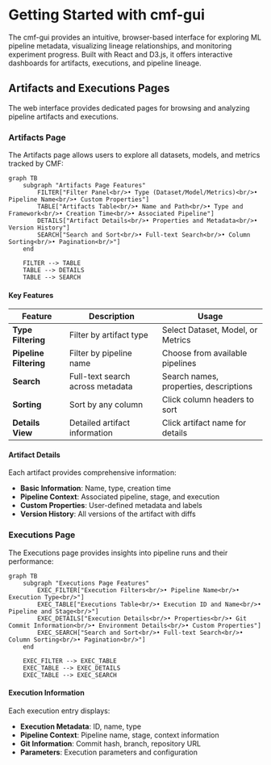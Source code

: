 # Getting Started with cmf-gui

The cmf-gui provides an intuitive, browser-based interface for exploring ML pipeline metadata, visualizing lineage relationships, and monitoring experiment progress. Built with React and D3.js, it offers interactive dashboards for artifacts, executions, and pipeline lineage.

## Artifacts and Executions Pages

The web interface provides dedicated pages for browsing and analyzing pipeline artifacts and executions.

### Artifacts Page

The Artifacts page allows users to explore all datasets, models, and metrics tracked by CMF:

```mermaid
graph TB
    subgraph "Artifacts Page Features"
        FILTER["Filter Panel<br/>• Type (Dataset/Model/Metrics)<br/>• Pipeline Name<br/>• Custom Properties"]
        TABLE["Artifacts Table<br/>• Name and Path<br/>• Type and Framework<br/>• Creation Time<br/>• Associated Pipeline"]
        DETAILS["Artifact Details<br/>• Properties and Metadata<br/>• Version History"]
        SEARCH["Search and Sort<br/>• Full-text Search<br/>• Column Sorting<br/>• Pagination<br/>"]
    end

    FILTER --> TABLE
    TABLE --> DETAILS
    TABLE --> SEARCH
```

#### Key Features

| Feature | Description | Usage |
|---------|-------------|-------|
| **Type Filtering** | Filter by artifact type | Select Dataset, Model, or Metrics |
| **Pipeline Filtering** | Filter by pipeline name | Choose from available pipelines |
| **Search** | Full-text search across metadata | Search names, properties, descriptions |
| **Sorting** | Sort by any column | Click column headers to sort |
| **Details View** | Detailed artifact information | Click artifact name for details |

#### Artifact Details

Each artifact provides comprehensive information:

- **Basic Information**: Name, type, creation time
- **Pipeline Context**: Associated pipeline, stage, and execution
- **Custom Properties**: User-defined metadata and labels
- **Version History**: All versions of the artifact with diffs

### Executions Page

The Executions page provides insights into pipeline runs and their performance:

```mermaid
graph TB
    subgraph "Executions Page Features"
        EXEC_FILTER["Execution Filters<br/>• Pipeline Name<br/>• Execution Type<br/>"]
        EXEC_TABLE["Executions Table<br/>• Execution ID and Name<br/>• Pipeline and Stage<br/>"]
        EXEC_DETAILS["Execution Details<br/>• Properties<br/>• Git Commit Information<br/>• Environment Details<br/>• Custom Properties"]
        EXEC_SEARCH["Search and Sort<br/>• Full-text Search<br/>• Column Sorting<br/>• Pagination<br/>"]
    end

    EXEC_FILTER --> EXEC_TABLE
    EXEC_TABLE --> EXEC_DETAILS
    EXEC_TABLE --> EXEC_SEARCH
```

#### Execution Information

Each execution entry displays:

- **Execution Metadata**: ID, name, type
- **Pipeline Context**: Pipeline name, stage, context information
- **Git Information**: Commit hash, branch, repository URL
- **Parameters**: Execution parameters and configuration

